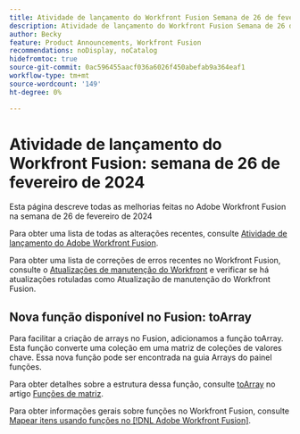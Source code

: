 ```yaml
---
title: Atividade de lançamento do Workfront Fusion Semana de 26 de fevereiro de 2024
description: Atividade de lançamento do Workfront Fusion Semana de 26 de fevereiro de 2024
author: Becky
feature: Product Announcements, Workfront Fusion
recommendations: noDisplay, noCatalog
hidefromtoc: true
source-git-commit: 0ac596455aacf036a6026f450abefab9a364eaf1
workflow-type: tm+mt
source-wordcount: '149'
ht-degree: 0%

---
```


# Atividade de lançamento do Workfront Fusion: semana de 26 de fevereiro de 2024

Esta página descreve todas as melhorias feitas no Adobe Workfront Fusion na semana de 26 de fevereiro de 2024

Para obter uma lista de todas as alterações recentes, consulte [Atividade de lançamento do Adobe Workfront Fusion](../../../product-announcements/product-releases/fusion-release-activity/fusion-release-activity.md).

Para obter uma lista de correções de erros recentes no Workfront Fusion, consulte o [Atualizações de manutenção do Workfront](https://experienceleague.adobe.com/docs/workfront-known-issues/releases/current-updates.html) e verificar se há atualizações rotuladas como Atualização de manutenção do Workfront Fusion.

## Nova função disponível no Fusion: toArray

Para facilitar a criação de arrays no Fusion, adicionamos a função toArray. Esta função converte uma coleção em uma matriz de coleções de valores chave. Essa nova função pode ser encontrada na guia Arrays do painel funções.

Para obter detalhes sobre a estrutura dessa função, consulte [toArray](/help/quicksilver/workfront-fusion/functions/array-functions.md#toarray) no artigo [Funções de matriz](/help/quicksilver/workfront-fusion/functions/array-functions.md).

Para obter informações gerais sobre funções no Workfront Fusion, consulte [Mapear itens usando funções no [!DNL Adobe Workfront Fusion]](/help/quicksilver/workfront-fusion/functions/map-using-functions.md).

